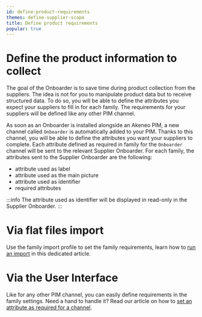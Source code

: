 ```yaml
---
id: define-product-requirements
themes: define-supplier-scope
title: Define product requirements
popular: true
---
```


# Define the product information to collect

The goal of the Onboarder is to save time during product collection from the suppliers. The idea is not for you to manipulate product data but to receive structured data. To do so, you will be able to define the attributes you expect your suppliers to fill in for each family. The requirements for your suppliers will be defined like any other PIM channel.

As soon as an Onboarder is installed alongside an Akeneo PIM, a new channel  called `Onboarder` is automatically added to your PIM. Thanks to this channel, you will be able to define the attributes you want your suppliers to complete. Each attribute defined as required in family for the `Onboarder` channel will be sent to the relevant Supplier Onboarder. For each family, the attributes sent to the Supplier Onboarder are the following:

* attribute used as label
* attribute used as the main picture
* attribute used as identifier
* required attributes

:::info
The attribute used as identifier will be displayed in read-only in the Supplier Onboarder.
:::

# Via flat files import

Use the family import profile to set the family requirements, learn how to [run an import](https://help.akeneo.com/articles/imports.html#run-an-import) in this dedicated article.

# Via the User Interface

Like for any other PIM channel, you can easily define requirements in the family settings. Need a hand to handle it? Read our article on how to [set an attribute as required for a channel](https://help.akeneo.com/articles/manage-your-families.html#set-an-attribute-required-for-a-channel).
